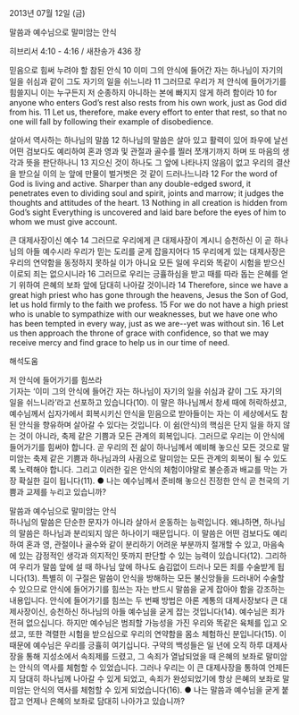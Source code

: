 2013년 07월 12일 (금)

말씀과 예수님으로 말미암는 안식



히브리서 4:10 - 4:16 / 새찬송가 436 장


믿음으로 힘써 누려야 할 참된 안식
10 이미 그의 안식에 들어간 자는 하나님이 자기의 일을 쉬심과 같이 그도 자기의 일을 쉬느니라 11 그러므로 우리가 저 안식에 들어가기를 힘쓸지니 이는 누구든지 저 순종하지 아니하는 본에 빠지지 않게 하려 함이라
10 for anyone who enters God’s rest also rests from his own work, just as God did from his. 11 Let us, therefore, make every effort to enter that rest, so that no one will fall by following their example of disobedience.   

살아서 역사하는 하나님의 말씀
12 하나님의 말씀은 살아 있고 활력이 있어 좌우에 날선 어떤 검보다도 예리하여 혼과 영과 및 관절과 골수를 찔러 쪼개기까지 하며 또 마음의 생각과 뜻을 판단하나니 13 지으신 것이 하나도 그 앞에 나타나지 않음이 없고 우리의 결산을 받으실 이의 눈 앞에 만물이 벌거벗은 것 같이 드러나느니라
12 For the word of God is living and active. Sharper than any double-edged sword, it penetrates even to dividing soul and spirit, joints and marrow; it judges the thoughts and attitudes of the heart. 13 Nothing in all creation is hidden from God’s sight Everything is uncovered and laid bare before the eyes of him to whom we must give account.  

큰 대제사장이신 예수
14 그러므로 우리에게 큰 대제사장이 계시니 승천하신 이 곧 하나님의 아들 예수시라 우리가 믿는 도리를 굳게 잡을지어다 15 우리에게 있는 대제사장은 우리의 연약함을 동정하지 못하실 이가 아니요 모든 일에 우리와 똑같이 시험을 받으신 이로되 죄는 없으시니라 16 그러므로 우리는 긍휼하심을 받고 때를 따라 돕는 은혜를 얻기 위하여 은혜의 보좌 앞에 담대히 나아갈 것이니라
14 Therefore, since we have a great high priest who has gone through the heavens, Jesus the Son of God, let us hold firmly to the faith we profess. 15 For we do not have a high priest who is unable to sympathize with our weaknesses, but we have one who has been tempted in every way, just as we are--yet was without sin. 16 Let us then approach the throne of grace with confidence, so that we may receive mercy and find grace to help us in our time of need.

해석도움





저 안식에 들어가기를 힘쓰라  
기자는 ‘이미 그의 안식에 들어간 자는 하나님이 자기의 일을 쉬심과 같이 그도 자기의 일을 쉬느니라’라고 선포하고 있습니다(10). 이 말은 하나님께서 창세 때에 허락하셨고, 예수님께서 십자가에서 회복시키신 안식을 믿음으로 받아들이는 자는 이 세상에서도 참된 안식을 향유하며 살아갈 수 있다는 것입니다. 이 쉼(안식)의 핵심은 단지 일을 하지 않는 것이 아니라, 축제 같은 기쁨과 모든 관계의 회복입니다. 그러므로 우리는 이 안식에 들어가기를 힘써야 합니다. 곧 우리의 전 삶이 하나님께서 예비해 놓으신 모든 것으로 말미암는 축제 같은 기쁨과 하나님과의 사귐으로 말미암는 모든 관계의 회복이 될 수 있도록 노력해야 합니다. 그리고 이러한 깊은 안식의 체험이야말로 불순종과 배교를 막는 가장 확실한 길이 됩니다(11).
● 나는 예수님께서 준비해 놓으신 진정한 안식 곧 천국의 기쁨과 교제를 누리고 있습니까? 

말씀과 예수님으로 말미암는 안식  
하나님의 말씀은 단순한 문자가 아니라 살아서 운동하는 능력입니다. 왜냐하면, 하나님의 말씀은 하나님과 분리되지 않은 하나이기 때문입니다. 이 말씀은 어떤 검보다도 예리하여 혼과 영, 관절이나 골수와 같이 분리하기 어려운 부분까지 절개할 수 있고, 마음속에 있는 감정적인 생각과 의지적인 뜻까지 판단할 수 있는 능력이 있습니다(12). 그리하여 우리가 말씀 앞에 설 때 하나님 앞에 하나도 숨김없이 드러나 모든 죄를 수술받게 됩니다(13). 특별히 이 구절은 말씀이 안식을 방해하는 모든 불신앙들을 드러내어 수술할 수 있으므로 안식에 들어가기를 힘쓰는 자는 반드시 말씀을 굳게 잡아야 함을 강조하는 내용입니다. 안식에 들어가기를 힘쓰는 두 번째 방법은 아론 계통의 대제사장보다 큰 대제사장이신, 승천하신 하나님의 아들 예수님을 굳게 잡는 것입니다(14). 예수님은 죄가 전혀 없으십니다. 하지만 예수님은 범죄할 가능성을 가진 우리와 똑같은 육체를 입고 오셨고, 또한 격렬한 시험을 받으심으로 우리의 연약함을 몸소 체험하신 분입니다(15). 이 때문에 예수님은 우리를 긍휼히 여기십니다. 구약의 백성들은 일 년에 오직 하루 대제사장을 통해 지성소에서 속죄제를 드렸고, 그 속죄가 열납되었을 때 은혜의 보좌로 말미암는 안식의 역사를 체험할 수 있었습니다. 그러나 우리는 이 큰 대제사장을 통하여 언제든지 담대히 하나님께 나아갈 수 있게 되었고, 속죄가 완성되었기에 항상 은혜의 보좌로 말미암는 안식의 역사를 체험할 수 있게 되었습니다(16). 
● 나는 말씀과 예수님을 굳게 붙잡고 언제나 은혜의 보좌로 담대히 나아가고 있습니까?